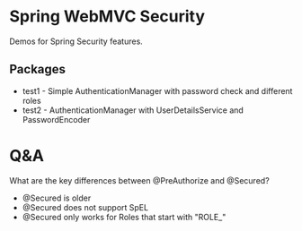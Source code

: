 Spring WebMVC Security
======================

Demos for Spring Security features.

Packages
--------
* test1 - Simple AuthenticationManager with password check and different roles
* test2 - AuthenticationManager with UserDetailsService and PasswordEncoder

Q&A
===

What are the key differences between @PreAuthorize and @Secured?
* @Secured is older
* @Secured does not support SpEL
* @Secured only works for Roles that start with "ROLE_"